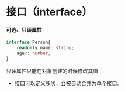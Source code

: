 # 接口（interface）



#### 可选、只读属性

```typescript
interface Person{
    readonly name: string;
    age?: number;
}
```

只读属性只能在对象创建的时候修改其值

- 接口可以定义多次，会被自动合并为单个接口。